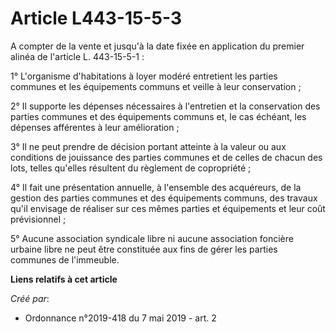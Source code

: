 # Article L443-15-5-3

A compter de la vente et jusqu'à la date fixée en application du premier alinéa de l'article L. 443-15-5-1 :

1° L'organisme d'habitations à loyer modéré entretient les parties communes et les équipements communs et veille à leur
conservation ;

2° Il supporte les dépenses nécessaires à l'entretien et la conservation des parties communes et des équipements communs et,
le cas échéant, les dépenses afférentes à leur amélioration ;

3° Il ne peut prendre de décision portant atteinte à la valeur ou aux conditions de jouissance des parties communes et de
celles de chacun des lots, telles qu'elles résultent du règlement de copropriété ;

4° Il fait une présentation annuelle, à l'ensemble des acquéreurs, de la gestion des parties communes et des équipements
communs, des travaux qu'il envisage de réaliser sur ces mêmes parties et équipements et leur coût prévisionnel ;

5° Aucune association syndicale libre ni aucune association foncière urbaine libre ne peut être constituée aux fins de gérer
les parties communes de l'immeuble.

**Liens relatifs à cet article**

_Créé par_:

  - Ordonnance n°2019-418 du 7 mai 2019 - art. 2
